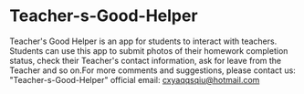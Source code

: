 # Teacher-s-Good-Helper
Teacher's Good Helper is an app for students to interact with teachers. Students can use this app to submit photos of their homework completion status, check their Teacher's contact information, ask for leave from the Teacher and so on.For more comments and suggestions, please contact us: "Teacher-s-Good-Helper" official email: cxyaqqsqiu@hotmail.com
